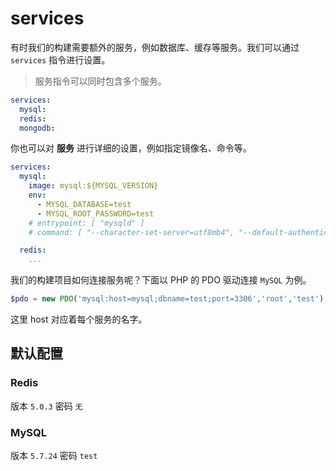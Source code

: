 # services

有时我们的构建需要额外的服务，例如数据库、缓存等服务。我们可以通过 `services` 指令进行设置。

> 服务指令可以同时包含多个服务。

```yaml
services:
  mysql:
  redis:
  mongodb:    
```

你也可以对 **服务** 进行详细的设置，例如指定镜像名、命令等。

```yaml
services:
  mysql:
    image: mysql:${MYSQL_VERSION}
    env:
      - MYSQL_DATABASE=test
      - MYSQL_ROOT_PASSWORD=test
    # entrypoint: [ "mysqld" ]
    # command: [ "--character-set-server=utf8mb4", "--default-authentication-plugin=mysql_native_password" ]

  redis:
    ...
```

我们的构建项目如何连接服务呢？下面以 PHP 的 PDO 驱动连接 `MySQL` 为例。

```php
$pdo = new PDO('mysql:host=mysql;dbname=test;port=3306','root','test');
```

这里 host 对应着每个服务的名字。

## 默认配置

### Redis

版本 `5.0.3`
密码 `无`

### MySQL

版本 `5.7.24`
密码 `test`
